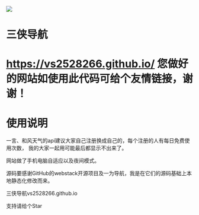 ![](https://github-readme-stats.vercel.app/api?username=vs2528266&show_icons=true&theme=transparent)


# 三侠导航
# https://vs2528266.github.io/  您做好的网站如使用此代码可给个友情链接，谢谢！

# 使用说明

一言、和风天气的api建议大家自己注册换成自己的，每个注册的人有每日免费使用次数，
我的大家一起用可能最后都显示不出来了。

网站做了手机电脑自适应以及夜间模式。

源码要感谢GitHub的webstack开源项目及一为导航，我是在它们的源码基础上本地静态化修改而来。


三侠导航vs2528266.github.io

支持请给个Star
